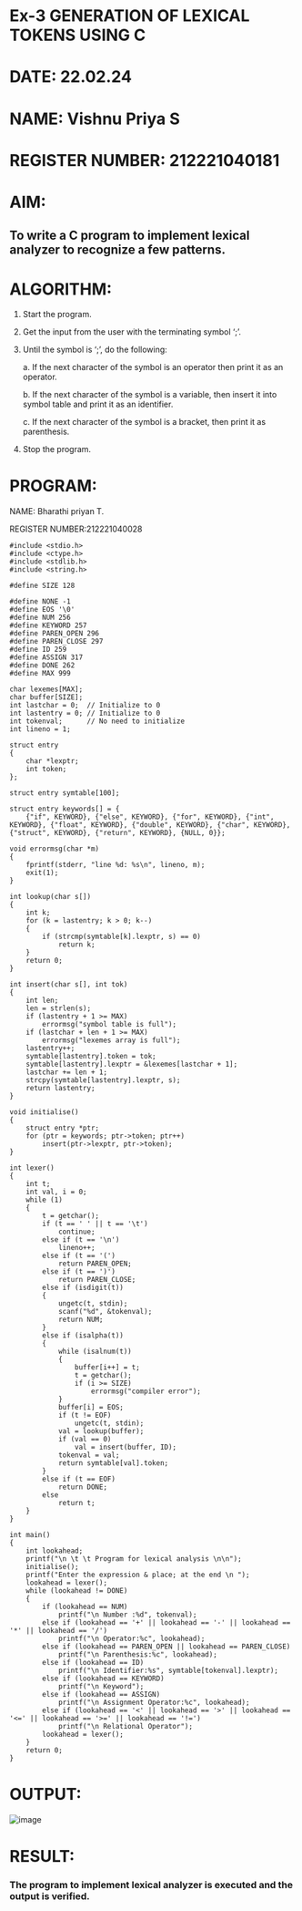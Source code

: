 # Ex-3 GENERATION OF LEXICAL TOKENS USING C
# DATE: 22.02.24
# NAME: Vishnu Priya S
# REGISTER NUMBER: 212221040181
# AIM:
## To write a C program to implement lexical analyzer to recognize a few patterns.
# ALGORITHM:

1)	Start the program.
2)	Get the input from the user with the terminating symbol ‘;’.
3)	Until the symbol is ‘;’, do the following:
   
    a.	If the next character of the symbol is an operator then print it as an operator.
  	
    b.	If the next character of the symbol is a variable, then insert it into symbol table and print it as an identifier.
  	
    c.	If the next character of the symbol is a bracket, then print it as parenthesis.
  	
5)	Stop the program.
# PROGRAM:
NAME: Bharathi priyan T.

REGISTER NUMBER:212221040028
```
#include <stdio.h>
#include <ctype.h>
#include <stdlib.h>
#include <string.h>

#define SIZE 128

#define NONE -1
#define EOS '\0'
#define NUM 256
#define KEYWORD 257
#define PAREN_OPEN 296
#define PAREN_CLOSE 297
#define ID 259
#define ASSIGN 317
#define DONE 262
#define MAX 999

char lexemes[MAX];
char buffer[SIZE];
int lastchar = 0;  // Initialize to 0
int lastentry = 0; // Initialize to 0
int tokenval;      // No need to initialize
int lineno = 1;

struct entry
{
    char *lexptr;
    int token;
};

struct entry symtable[100];

struct entry keywords[] = {
    {"if", KEYWORD}, {"else", KEYWORD}, {"for", KEYWORD}, {"int", KEYWORD}, {"float", KEYWORD}, {"double", KEYWORD}, {"char", KEYWORD}, {"struct", KEYWORD}, {"return", KEYWORD}, {NULL, 0}};

void errormsg(char *m)
{
    fprintf(stderr, "line %d: %s\n", lineno, m);
    exit(1);
}

int lookup(char s[])
{
    int k;
    for (k = lastentry; k > 0; k--)
    {
        if (strcmp(symtable[k].lexptr, s) == 0)
            return k;
    }
    return 0;
}

int insert(char s[], int tok)
{
    int len;
    len = strlen(s);
    if (lastentry + 1 >= MAX)
        errormsg("symbol table is full");
    if (lastchar + len + 1 >= MAX)
        errormsg("lexemes array is full");
    lastentry++;
    symtable[lastentry].token = tok;
    symtable[lastentry].lexptr = &lexemes[lastchar + 1];
    lastchar += len + 1;
    strcpy(symtable[lastentry].lexptr, s);
    return lastentry;
}

void initialise()
{
    struct entry *ptr;
    for (ptr = keywords; ptr->token; ptr++)
        insert(ptr->lexptr, ptr->token);
}

int lexer()
{
    int t;
    int val, i = 0;
    while (1)
    {
        t = getchar();
        if (t == ' ' || t == '\t')
            continue;
        else if (t == '\n')
            lineno++;
        else if (t == '(')
            return PAREN_OPEN;
        else if (t == ')')
            return PAREN_CLOSE;
        else if (isdigit(t))
        {
            ungetc(t, stdin);
            scanf("%d", &tokenval);
            return NUM;
        }
        else if (isalpha(t))
        {
            while (isalnum(t))
            {
                buffer[i++] = t;
                t = getchar();
                if (i >= SIZE)
                    errormsg("compiler error");
            }
            buffer[i] = EOS;
            if (t != EOF)
                ungetc(t, stdin);
            val = lookup(buffer);
            if (val == 0)
                val = insert(buffer, ID);
            tokenval = val;
            return symtable[val].token;
        }
        else if (t == EOF)
            return DONE;
        else
            return t;
    }
}

int main()
{
    int lookahead;
    printf("\n \t \t Program for lexical analysis \n\n");
    initialise();
    printf("Enter the expression & place; at the end \n ");
    lookahead = lexer();
    while (lookahead != DONE)
    {
        if (lookahead == NUM)
            printf("\n Number :%d", tokenval);
        else if (lookahead == '+' || lookahead == '-' || lookahead == '*' || lookahead == '/')
            printf("\n Operator:%c", lookahead);
        else if (lookahead == PAREN_OPEN || lookahead == PAREN_CLOSE)
            printf("\n Parenthesis:%c", lookahead);
        else if (lookahead == ID)
            printf("\n Identifier:%s", symtable[tokenval].lexptr);
        else if (lookahead == KEYWORD)
            printf("\n Keyword");
        else if (lookahead == ASSIGN)
            printf("\n Assignment Operator:%c", lookahead);
        else if (lookahead == '<' || lookahead == '>' || lookahead == '<=' || lookahead == '>=' || lookahead == '!=')
            printf("\n Relational Operator");
        lookahead = lexer();
    }
    return 0;
}
```
# OUTPUT:
![image](https://github.com/Anandanaruvi/Ex-3-GENERATION-OF-LEXICAL-TOKENS-/assets/120443233/e5917817-95a5-4608-a412-68918611dbda)
# RESULT:
### The program to implement lexical analyzer is executed and the output is verified.
